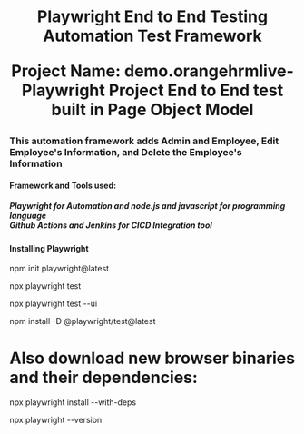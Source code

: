 <h1 align="center"> Playwright End to End Testing Automation Test Framework

Project Name: demo.orangehrmlive-Playwright Project End to End test built in Page Object Model</h1>

<h3> This automation framework adds Admin and Employee, Edit Employee's Information, and Delete the Employee's Information</h3>

<h4> <b> </b>Framework and Tools used: </b> </h4>
<h5> Playwright for Automation and node.js and javascript for programming language
<br> Github Actions and Jenkins for CICD Integration tool </br> </h5>

<h4> Installing Playwright </h4>
npm init playwright@latest

npx playwright test

npx playwright test --ui

npm install -D @playwright/test@latest
# Also download new browser binaries and their dependencies:
npx playwright install --with-deps

npx playwright --version

